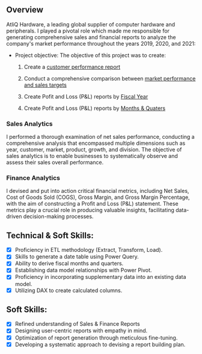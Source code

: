 ## Overview
AtliQ Hardware, a leading global supplier of computer hardware and peripherals. I played a pivotal role which made me responsible for generating comprehensive sales and financial reports to analyze the company's market performance throughout the years 2019, 2020, and 2021:


- Project objective:
  The objective of this project was to create:
  
    1. Create a [customer performance report](https://github.com/emeka2103/Excel-Sales-Finance-Analytics/blob/main/Customer%20Performance%20Report.pdf) 

    2. Conduct a comprehensive comparison between [market performance and sales targets](https://github.com/emeka2103/Excel-Sales-Finance-Analytics/blob/main/Market%20Performance%20Vs%20Target%20Performance.pdf)
  
    3. Create Pofit and Loss (P&L) reports by [Fiscal Year](https://github.com/emeka2103/Excel-Sales-Finance-Analytics/blob/main/P%20%26%20L%20Statements%20by%20Fiscal%20Year.pdf)

    4. Create Pofit and Loss (P&L) reports by [Months & Quaters](https://github.com/emeka2103/Excel-Sales-Finance-Analytics/blob/main/P%20%26%20L%20Statements%20by%20Months%20and%20Quaters.pdf)

### Sales Analytics  
I performed a thorough examination of net sales performance, conducting a comprehensive analysis that encompassed multiple dimensions such as year, customer, market, product, growth, and division. The objective of sales analytics is to enable businesses to systematically observe and assess their sales overall performance.

### Finance Analytics
I devised and put into action critical financial metrics, including Net Sales, Cost of Goods Sold (COGS), Gross Margin, and Gross Margin Percentage, with the aim of constructing a Profit and Loss (P&L) statement. These metrics play a crucial role in producing valuable insights, facilitating data-driven decision-making processes.


## Technical & Soft Skills:
- [x]	Proficiency in ETL methodology (Extract, Transform, Load).
- [x]	Skills to generate a date table using Power Query.
- [x]	Ability to derive fiscal months and quarters.
- [x]	Establishing data model relationships with Power Pivot.
- [x]	Proficiency in incorporating supplementary data into an existing data model.
- [x]	Utilizing DAX to create calculated columns.

## Soft Skills:
- [x]	Refined understanding of Sales & Finance Reports
- [x]	Designing user-centric reports with empathy in mind.
- [x]	Optimization of report generation through meticulous fine-tuning.
- [x]	Developing a systematic approach to devising a report building plan.
